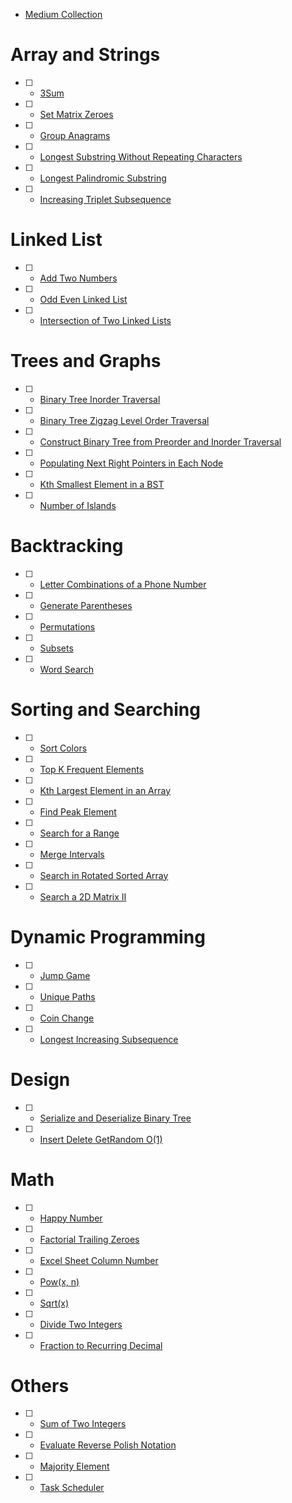 * [Medium Collection](https://leetcode.com/explore/interview/card/top-interview-questions-medium)

# Array and Strings

* [ ] - [3Sum](https://leetcode.com/problems/3sum)
* [ ] - [Set Matrix Zeroes](https://leetcode.com/problems/set-matrix-zeroes)
* [ ] - [Group Anagrams](https://leetcode.com/problems/group-anagrams)
* [ ] - [Longest Substring Without Repeating Characters](https://leetcode.com/problems/longest-substring-without-repeating-characters)
* [ ] - [Longest Palindromic Substring](https://leetcode.com/problems/longest-palindromic-substring)
* [ ] - [Increasing Triplet Subsequence](https://leetcode.com/problems/increasing-triplet-subsequence)

# Linked List

* [ ] - [Add Two Numbers](https://leetcode.com/problems/add-two-numbers)
* [ ] - [Odd Even Linked List](https://leetcode.com/problems/odd-even-linked-list)
* [ ] - [Intersection of Two Linked Lists](https://leetcode.com/problems/intersection-of-two-linked-lists)

# Trees and Graphs

* [ ] - [Binary Tree Inorder Traversal](https://leetcode.com/problems/binary-tree-inorder-traversal)
* [ ] - [Binary Tree Zigzag Level Order Traversal](https://leetcode.com/problems/binary-tree-zigzag-level-order-traversal)
* [ ] - [Construct Binary Tree from Preorder and Inorder Traversal](https://leetcode.com/problems/construct-binary-tree-from-preorder-and-inorder-traversal)
* [ ] - [Populating Next Right Pointers in Each Node](https://leetcode.com/problems/populating-next-right-pointers-in-each-node)
* [ ] - [Kth Smallest Element in a BST](https://leetcode.com/problems/kth-smallest-element-in-a-bst)
* [ ] - [Number of Islands](https://leetcode.com/problems/number-of-islands)

# Backtracking

* [ ] - [Letter Combinations of a Phone Number](https://leetcode.com/problems/generate-parentheses)
* [ ] - [Generate Parentheses](https://leetcode.com/problems/letter-combinations-of-a-phone-number)
* [ ] - [Permutations](https://leetcode.com/problems/permutations)
* [ ] - [Subsets](https://leetcode.com/problems/subsets)
* [ ] - [Word Search](https://leetcode.com/problems/word-search)

# Sorting and Searching

* [ ] - [Sort Colors](https://leetcode.com/problems/sort-colors)
* [ ] - [Top K Frequent Elements](https://leetcode.com/problems/top-k-frequent-elements)
* [ ] - [Kth Largest Element in an Array](https://leetcode.com/problems/kth-largest-element-in-an-array)
* [ ] - [Find Peak Element](https://leetcode.com/problems/find-peak-element)
* [ ] - [Search for a Range](https://leetcode.com/problems/find-first-and-last-position-of-element-in-sorted-array)
* [ ] - [Merge Intervals](https://leetcode.com/problems/merge-intervals)
* [ ] - [Search in Rotated Sorted Array](https://leetcode.com/problems/search-in-rotated-sorted-array)
* [ ] - [Search a 2D Matrix II](https://leetcode.com/problems/search-a-2d-matrix-ii)

# Dynamic Programming

* [ ] - [Jump Game](https://leetcode.com/problems/jump-game)
* [ ] - [Unique Paths](https://leetcode.com/problems/unique-paths)
* [ ] - [Coin Change](https://leetcode.com/problems/coin-change)
* [ ] - [Longest Increasing Subsequence](https://leetcode.com/problems/longest-increasing-subsequence)

# Design

* [ ] - [Serialize and Deserialize Binary Tree](https://leetcode.com/problems/serialize-and-deserialize-binary-tree)
* [ ] - [Insert Delete GetRandom O(1)](https://leetcode.com/problems/insert-delete-getrandom-o1)

# Math

* [ ] - [Happy Number](https://leetcode.com/problems/happy-number)
* [ ] - [Factorial Trailing Zeroes](https://leetcode.com/problems/factorial-trailing-zeroes)
* [ ] - [Excel Sheet Column Number](https://leetcode.com/problems/excel-sheet-column-number)
* [ ] - [Pow(x, n)](https://leetcode.com/problems/powx-n)
* [ ] - [Sqrt(x)](https://leetcode.com/problems/sqrtx)
* [ ] - [Divide Two Integers](https://leetcode.com/problems/divide-two-integers)
* [ ] - [Fraction to Recurring Decimal](https://leetcode.com/problems/fraction-to-recurring-decimal)

# Others

* [ ] - [Sum of Two Integers](https://leetcode.com/problems/sum-of-two-integers)
* [ ] - [Evaluate Reverse Polish Notation](https://leetcode.com/problems/evaluate-reverse-polish-notation)
* [ ] - [Majority Element](https://leetcode.com/problems/majority-element)
* [ ] - [Task Scheduler](https://leetcode.com/problems/task-scheduler)
